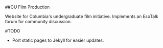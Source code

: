 ##CU Film Production

Website for Columbia's undergraduate film initiative. Implements an EsoTalk forum for community discussion.

#TODO

- Port static pages to Jekyll for easier updates.